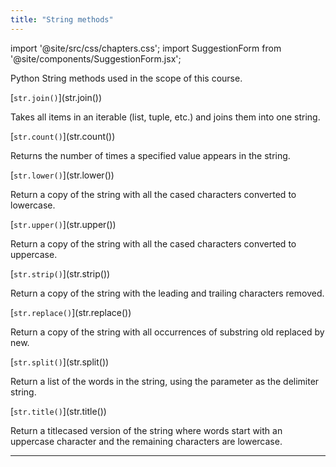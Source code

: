 ```yaml
---
title: "String methods"
---
```


import '@site/src/css/chapters.css';
import SuggestionForm from '@site/components/SuggestionForm.jsx';

<p className="main-description"> Python String methods used in the scope of this course.</p>

<div className="method-container">
    <div className="method">
        [<code>str.join()</code>](str.join())
    </div>
    <div className="description">
        <p>Takes all items in an iterable (list, tuple, etc.) and joins them into one string.</p>
    </div>
    <div className="method">
        [<code>str.count()</code>](str.count())
    </div>
    <div className="description">
        <p>Returns the number of times a specified value appears in the string.</p>
    </div>
    <div className="method">
        [<code>str.lower()</code>](str.lower())
    </div>
    <div className="description">
        <p>Return a copy of the string with all the cased characters converted to lowercase.</p>
    </div>
    <div className="method">
        [<code>str.upper()</code>](str.upper())
    </div>
    <div className="description">
        <p>Return a copy of the string with all the cased characters converted to uppercase.</p>
    </div>
    <div className="method">
        [<code>str.strip()</code>](str.strip())
    </div>
    <div className="description">
        <p>Return a copy of the string with the leading and trailing characters removed. </p>
    </div>
    <div className="method">
        [<code>str.replace()</code>](str.replace())
    </div>
    <div className="description">
        <p>Return a copy of the string with all occurrences of substring old replaced by new.</p>
    </div>
    <div className="method">
        [<code>str.split()</code>](str.split())
    </div>
    <div className="description">
        <p>Return a list of the words in the string, using the parameter as the delimiter string.</p>
    </div>
    <div className="method">
        [<code>str.title()</code>](str.title())
    </div>
    <div className="description">
        <p>Return a titlecased version of the string where words start with an uppercase character and the remaining characters are lowercase.</p>
    </div>

    
    
</div>




---
<SuggestionForm/>